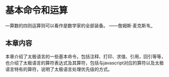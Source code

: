 # 基本命令和运算

—算数的四则运算则可以看作是数学家的全部装备。         ——詹姆斯·麦克斯韦_

## 本章内容

本章介绍了太极语言的一些基本命令，包括注释、打印、求值、引用，回引等等，也介绍了太极语言的算符表达式及其算符，包括与javascript对应的算符以及太极语言特有的算符，说明了太极语言处理优先级的方式。

